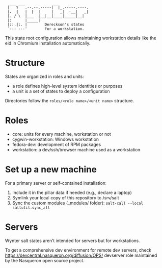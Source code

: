       ___ ___             __
     |   Y   .--.--.-----|  |_.-----.----.
     |.  |   |  |  |     |   _|  -__|   _|
     |. / \  |___  |__|__|____|_____|__|
     |:      |_____|
     |::.|:. |        Dereckson's states
     `--- ---'        for a workstation.

This state root configuration allows maintaining workstation
details like the eid in Chromium installation automatically.

Structure
=========

States are organized in roles and units:
  - a role defines high-level system identities or purposes
  - a unit is a set of states to deploy a configuration

Directories follow the `roles/<role name>/<unit name>` structure.

Roles
=====

* core: units for every machine, workstation or not
* cygwin-workstation: Windows workstation
* fedora-dev: development of RPM packages
* workstation: a dev/ssh/browser machine used as a workstation

Set up a new machine
====================

For a primary server or self-contained installation:

1. Include it in the pillar data if needed (e.g., declare a laptop)
2. Symlink your local copy of this repository to /srv/salt
3. Sync the custom modules (_modules/ folder):
   `salt-call --local saltutil.sync_all`

Servers
=======

Wynter salt states aren't intended for servers but for workstations.

To get a comprehensive dev environment for remote dev servers,
check https://devcentral.nasqueron.org/diffusion/OPS/ devserver
role maintained by the Nasqueron open source project.
